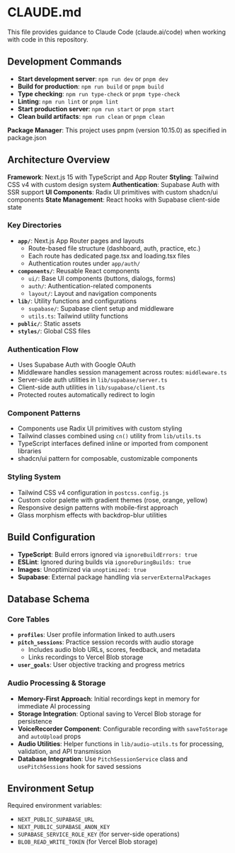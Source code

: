# CLAUDE.md

This file provides guidance to Claude Code (claude.ai/code) when working with code in this repository.

## Development Commands

- **Start development server**: `npm run dev` or `pnpm dev` 
- **Build for production**: `npm run build` or `pnpm build`
- **Type checking**: `npm run type-check` or `pnpm type-check`
- **Linting**: `npm run lint` or `pnpm lint`
- **Start production server**: `npm run start` or `pnpm start`
- **Clean build artifacts**: `npm run clean` or `pnpm clean`

**Package Manager**: This project uses pnpm (version 10.15.0) as specified in package.json

## Architecture Overview

**Framework**: Next.js 15 with TypeScript and App Router
**Styling**: Tailwind CSS v4 with custom design system
**Authentication**: Supabase Auth with SSR support
**UI Components**: Radix UI primitives with custom shadcn/ui components
**State Management**: React hooks with Supabase client-side state

### Key Directories

- **`app/`**: Next.js App Router pages and layouts
  - Route-based file structure (dashboard, auth, practice, etc.)
  - Each route has dedicated page.tsx and loading.tsx files
  - Authentication routes under `app/auth/`
- **`components/`**: Reusable React components
  - `ui/`: Base UI components (buttons, dialogs, forms)
  - `auth/`: Authentication-related components
  - `layout/`: Layout and navigation components
- **`lib/`**: Utility functions and configurations
  - `supabase/`: Supabase client setup and middleware
  - `utils.ts`: Tailwind utility functions
- **`public/`**: Static assets
- **`styles/`**: Global CSS files

### Authentication Flow

- Uses Supabase Auth with Google OAuth
- Middleware handles session management across routes: `middleware.ts`
- Server-side auth utilities in `lib/supabase/server.ts`
- Client-side auth utilities in `lib/supabase/client.ts`
- Protected routes automatically redirect to login

### Component Patterns

- Components use Radix UI primitives with custom styling
- Tailwind classes combined using `cn()` utility from `lib/utils.ts`
- TypeScript interfaces defined inline or imported from component libraries
- shadcn/ui pattern for composable, customizable components

### Styling System

- Tailwind CSS v4 configuration in `postcss.config.js`
- Custom color palette with gradient themes (rose, orange, yellow)
- Responsive design patterns with mobile-first approach
- Glass morphism effects with backdrop-blur utilities

## Build Configuration

- **TypeScript**: Build errors ignored via `ignoreBuildErrors: true`
- **ESLint**: Ignored during builds via `ignoreDuringBuilds: true`
- **Images**: Unoptimized via `unoptimized: true`
- **Supabase**: External package handling via `serverExternalPackages`

## Database Schema

### Core Tables
- **`profiles`**: User profile information linked to auth.users
- **`pitch_sessions`**: Practice session records with audio storage
  - Includes audio blob URLs, scores, feedback, and metadata
  - Links recordings to Vercel Blob storage
- **`user_goals`**: User objective tracking and progress metrics

### Audio Processing & Storage
- **Memory-First Approach**: Initial recordings kept in memory for immediate AI processing
- **Storage Integration**: Optional saving to Vercel Blob storage for persistence
- **VoiceRecorder Component**: Configurable recording with `saveToStorage` and `autoUpload` props
- **Audio Utilities**: Helper functions in `lib/audio-utils.ts` for processing, validation, and API transmission
- **Database Integration**: Use `PitchSessionService` class and `usePitchSessions` hook for saved sessions

## Environment Setup

Required environment variables:
- `NEXT_PUBLIC_SUPABASE_URL`
- `NEXT_PUBLIC_SUPABASE_ANON_KEY` 
- `SUPABASE_SERVICE_ROLE_KEY` (for server-side operations)
- `BLOB_READ_WRITE_TOKEN` (for Vercel Blob storage)